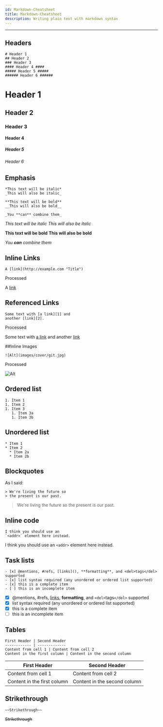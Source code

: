 ```yaml
---
id: Markdown-Cheatsheet
title: Markdown-Cheatsheet
description: Writing plain text with markdown syntax
---
```


---

## Headers

```
# Header 1
## Header 2
### Header 3
#### Header 4 ####
##### Header 5 #####
###### Header 6 ######
```

# Header 1

## Header 2

### Header 3

#### Header 4

##### Header 5

###### Header 6

## Emphasis

```
*This text will be italic*
_This will also be italic_

**This text will be bold**
__This will also be bold__

_You **can** combine them_
```

_This text will be italic_
_This will also be italic_

**This text will be bold**
**This will also be bold**

_You **can** combine them_

## Inline Links

```
A [link](http://example.com "Title")
```

Processed

A [link](http://example.com "Title")

## Referenced Links

```
Some text with [a link][1] and
another [link][2].
```

Processed

[1]: http://example.com/ "Title"
[2]: http://example.org/ "Title"

Some text with [a link][1] and
another [link][2]

##Inline Images

```
![Alt](images/cover/git.jpg)
```

Processed

![Alt](/img/docimages/Markdown/git.jpg)

## Ordered list

```
1. Item 1
1. Item 2
1. Item 3
   1. Item 3a
   1. Item 3b
```

## Unordered list

```
* Item 1
* Item 2
  * Item 2a
  * Item 2b
```

## Blockquotes

As I said:

```
> We're living the future so
> the present is our past.
```

> We're living the future so
> the present is our past.

## Inline code

```
I think you should use an
`<addr>` element here instead.
```

I think you should use an
`<addr>` element here instead.

## Task lists

```
- [x] @mentions, #refs, [links](), **formatting**, and <del>tags</del> supported
- [x] list syntax required (any unordered or ordered list supported)
- [x] this is a complete item
- [ ] this is an incomplete item
```

- [x] @mentions, #refs, [links](http://links), **formatting**, and `<del>`tags`</del>` supported
- [x] list syntax required (any unordered or ordered list supported)
- [x] this is a complete item
- [ ] this is an incomplete item

## Tables

```
First Header | Second Header
------------ | -------------
Content from cell 1 | Content from cell 2
Content in the first column | Content in the second column
```

| First Header                | Second Header                |
| --------------------------- | ---------------------------- |
| Content from cell 1         | Content from cell 2          |
| Content in the first column | Content in the second column |

## Strikethrough

```
~~Strikethrough~~
```

~~Strikethrough~~
